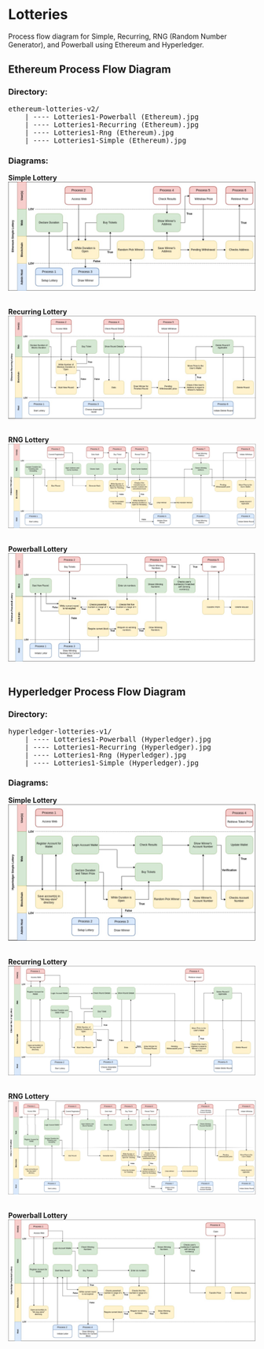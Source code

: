 # Lotteries
Process flow diagram for Simple, Recurring, RNG (Random Number Generator), and Powerball using Ethereum and Hyperledger.

## Ethereum Process Flow Diagram
### Directory:
<pre>
ethereum-lotteries-v2/
    | ---- Lotteries1-Powerball (Ethereum).jpg
    | ---- Lotteries1-Recurring (Ethereum).jpg
    | ---- Lotteries1-Rng (Ethereum).jpg
    | ---- Lotteries1-Simple (Ethereum).jpg
</pre>

### Diagrams:

**Simple Lottery**
![alt_text](https://github.com/adrianasinasborruel/lotteries/blob/master/ethereum-lotteries-v2/Lotteries1-Simple%20(Ethereum).jpg)
<br />
<br />

**Recurring Lottery**
![alt_text](https://github.com/adrianasinasborruel/lotteries/blob/master/ethereum-lotteries-v2/Lotteries1-Recurring%20(Ethereum).jpg)
<br />
<br />

**RNG Lottery**
![alt_text](https://github.com/adrianasinasborruel/lotteries/blob/master/ethereum-lotteries-v2/Lotteries1-Rng%20(Ethereum).jpg)
<br />
<br />

**Powerball Lottery**
![alt_text](https://github.com/adrianasinasborruel/lotteries/blob/master/ethereum-lotteries-v2/Lotteries1-Powerball%20(Ethereum).jpg)
<br />
<br />

## Hyperledger Process Flow Diagram
### Directory:
<pre>
hyperledger-lotteries-v1/
    | ---- Lotteries1-Powerball (Hyperledger).jpg
    | ---- Lotteries1-Recurring (Hyperledger).jpg
    | ---- Lotteries1-Rng (Hyperledger).jpg
    | ---- Lotteries1-Simple (Hyperledger).jpg
</pre>

### Diagrams:

**Simple Lottery**
![alt_text](https://github.com/adrianasinasborruel/lotteries/blob/master/hyperledger-lotteries-v1/Lotteries1-Simple%20(Hyperledger).jpg)
<br />
<br />

**Recurring Lottery**
![alt_text](https://github.com/adrianasinasborruel/lotteries/blob/master/hyperledger-lotteries-v1/Lotteries1-Recurring%20(Hyperledger).jpg)
<br />
<br />

**RNG Lottery**
![alt_text](https://github.com/adrianasinasborruel/lotteries/blob/master/hyperledger-lotteries-v1/Lotteries1-Rng%20(Hyperledger).jpg)
<br />
<br />

**Powerball Lottery**
![alt_text](https://github.com/adrianasinasborruel/lotteries/blob/master/hyperledger-lotteries-v1/Lotteries1-Powerall%20(Hyperledger).jpg)
<br />
<br />
